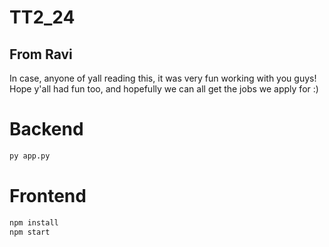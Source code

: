 # TT2_24

## From Ravi
In case, anyone of yall reading this, it was very fun working with you guys! Hope y'all had fun too, and hopefully we can all get the jobs we apply for :) 

# Backend
```bash
py app.py
```

# Frontend
```bash
npm install
npm start
```
